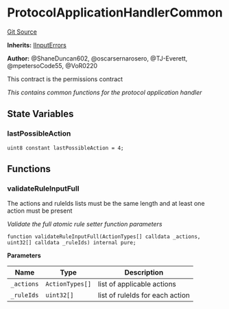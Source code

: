 # ProtocolApplicationHandlerCommon
[Git Source](https://github.com/thrackle-io/forte-rules-engine/blob/9fddf56ef55dac8b5660e8eb459c61d41ab7f720/src/client/application/ProtocolApplicationHandlerCommon.sol)

**Inherits:**
[IInputErrors](/src/common/IErrors.sol/interface.IInputErrors.md)

**Author:**
@ShaneDuncan602, @oscarsernarosero, @TJ-Everett, @mpetersoCode55, @VoR0220

This contract is the permissions contract

*This contains common functions for the protocol application handler*


## State Variables
### lastPossibleAction

```solidity
uint8 constant lastPossibleAction = 4;
```


## Functions
### validateRuleInputFull

The actions and ruleIds lists must be the same length and at least one action must be present

*Validate the full atomic rule setter function parameters*


```solidity
function validateRuleInputFull(ActionTypes[] calldata _actions, uint32[] calldata _ruleIds) internal pure;
```
**Parameters**

|Name|Type|Description|
|----|----|-----------|
|`_actions`|`ActionTypes[]`|list of applicable actions|
|`_ruleIds`|`uint32[]`|list of ruleIds for each action|


